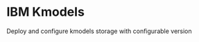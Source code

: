 IBM Kmodels
===============================================================================
Deploy and configure kmodels storage with configurable version